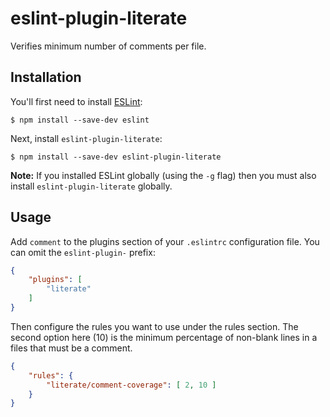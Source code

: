 # eslint-plugin-literate

Verifies minimum number of comments per file.

## Installation

You'll first need to install [ESLint](http://eslint.org):

```
$ npm install --save-dev eslint
```

Next, install `eslint-plugin-literate`:

```
$ npm install --save-dev eslint-plugin-literate
```

**Note:** If you installed ESLint globally (using the `-g` flag) then you must also install `eslint-plugin-literate` globally.

## Usage

Add `comment` to the plugins section of your `.eslintrc` configuration file. You can omit the `eslint-plugin-` prefix:

```json
{
    "plugins": [
        "literate"
    ]
}
```


Then configure the rules you want to use under the rules section.  The second option here (10) is the minimum percentage of non-blank lines in a files that must be a comment.

```json
{
    "rules": {
        "literate/comment-coverage": [ 2, 10 ]
    }
}
```
